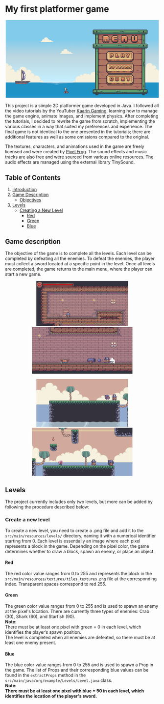 # My first platformer game

<p align="center">
  <img src="src/main/resources/screenshots/menu.png" alt="alt text" width="500"/>
</p>

This project is a simple 2D platformer game developed in Java.
I followed all the video tutorials by the YouTuber [Kaarin Gaming](https://www.youtube.com/watch?v=6_N8QZ47toY&list=LL&index=16), learning how to manage the game engine, animate images, and implement physics.
After completing the tutorials, I decided to rewrite the game from scratch, implementing the various classes in a way that suited my preferences and experience.
The final game is not identical to the one presented in the tutorials; there are additional features as well as some omissions compared to the original.

The textures, characters, and animations used in the game are freely licensed and were created by [Pixel Frog](https://pixelfrog-assets.itch.io/treasure-hunters).
The sound effects and music tracks are also free and were sourced from various online resources. 
The audio effects are managed using the external library TinySound.

## Table of Contents

1. [Introduction](#introduction)
2. [Game Description]()
    - [Objectives](#objectives)
3. [Levels](#levels)
    - [Creating a New Level]()
        - [Red](#red)
        - [Green](#green)
        - [Blue](#blue)


## Game description
The objective of the game is to complete all the levels. Each level can be completed by defeating all the enemies.
To defeat the enemies, the player must collect a sword located at a specific point in the level.
Once all levels are completed, the game returns to the main menu, where the player can start a new game.

<p align="center">
  <img src="src/main/resources/screenshots/level_0_1.png" alt="alt text" width="300"/>
  <img src="src/main/resources/screenshots/level_0_2.png" alt="alt text" width="328"/>
</p>
<p align="center">
  <img src="src/main/resources/screenshots/level_1_1.png" alt="alt text" width="300"/>
  <img src="src/main/resources/screenshots/level_1_2.png" alt="alt text" width="328"/>
</p>

## Levels
The project currently includes only two levels, but more can be added by following the procedure described below:
### Create a new level

To create a new level, you need to create a .png file and add it to the `src/main/resources/levels/` directory, 
naming it with a numerical identifier starting from 0. Each level is essentially an image where each pixel represents a block in the game.
Depending on the pixel color, the game determines whether to draw a block, spawn an enemy, or place an object.

#### Red
The red color value ranges from 0 to 255 and represents the block in the `src/main/resources/textures/tiles_textures.png` file at the corresponding index.
Transparent spaces correspond to red 255.

#### Green
The green color value ranges from 0 to 255 and is used to spawn an enemy at the pixel's location. There are currently three types of enemies: 
Crab (30), Shark (60), and Starfish (90). 
<br> <b> Note: </b> <br> There must be at least one pixel with green = 0 in each level, which identifies the player’s spawn position. <br> 
The level is completed when all enemies are defeated, so there must be at least one enemy present.

#### Blue
The blue color value ranges from 0 to 255 and is used to spawn a Prop in the game.
The list of Props and their corresponding blue values can be found in the `extractProps` method in the `src/main/java/org/example/Levels/Level.java` class. <br>
<b> Note: <b> <br> There must be at least one pixel with blue = 50 in each level, which identifies the location of the player's sword.
 
